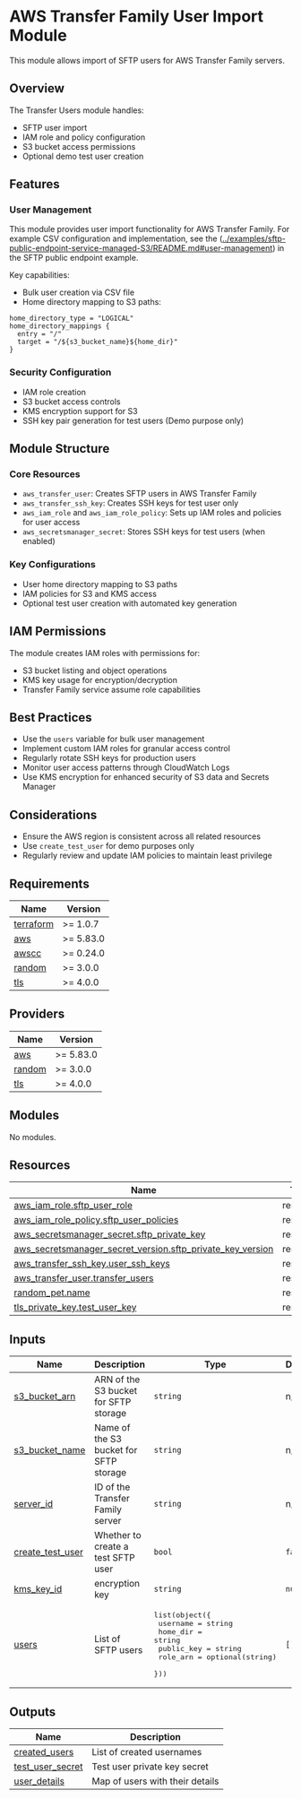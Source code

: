<!-- BEGIN_TF_DOCS -->
# AWS Transfer Family User Import Module

This module allows import of SFTP users for AWS Transfer Family servers.

## Overview

The Transfer Users module handles:

- SFTP user import
- IAM role and policy configuration
- S3 bucket access permissions
- Optional demo test user creation

## Features

### User Management

This module provides user import functionality for AWS Transfer Family. For example CSV configuration and implementation, see the ([../examples/sftp-public-endpoint-service-managed-S3/README.md#user-management](https://github.com/aws-ia/terraform-aws-transfer-family/blob/dev/examples/sftp-public-endpoint-service-managed-S3/.header.md)) in the SFTP public endpoint example.

Key capabilities:

- Bulk user creation via CSV file
- Home directory mapping to S3 paths:

```
home_directory_type = "LOGICAL"
home_directory_mappings {
  entry = "/"
  target = "/${s3_bucket_name}${home_dir}"
}
```

### Security Configuration

- IAM role creation
- S3 bucket access controls
- KMS encryption support for S3
- SSH key pair generation for test users (Demo purpose only)

## Module Structure

### Core Resources

- `aws_transfer_user`: Creates SFTP users in AWS Transfer Family
- `aws_transfer_ssh_key`: Creates SSH keys for test user only
- `aws_iam_role` and `aws_iam_role_policy`: Sets up IAM roles and policies for user access
- `aws_secretsmanager_secret`: Stores SSH keys for test users (when enabled)

### Key Configurations

- User home directory mapping to S3 paths
- IAM policies for S3 and KMS access
- Optional test user creation with automated key generation

## IAM Permissions

The module creates IAM roles with permissions for:

- S3 bucket listing and object operations
- KMS key usage for encryption/decryption
- Transfer Family service assume role capabilities

## Best Practices

- Use the `users` variable for bulk user management
- Implement custom IAM roles for granular access control
- Regularly rotate SSH keys for production users
- Monitor user access patterns through CloudWatch Logs
- Use KMS encryption for enhanced security of S3 data and Secrets Manager

## Considerations

- Ensure the AWS region is consistent across all related resources
- Use `create_test_user` for demo purposes only
- Regularly review and update IAM policies to maintain least privilege

## Requirements

| Name | Version |
|------|---------|
| <a name="requirement_terraform"></a> [terraform](#requirement\_terraform) | >= 1.0.7 |
| <a name="requirement_aws"></a> [aws](#requirement\_aws) | >= 5.83.0 |
| <a name="requirement_awscc"></a> [awscc](#requirement\_awscc) | >= 0.24.0 |
| <a name="requirement_random"></a> [random](#requirement\_random) | >= 3.0.0 |
| <a name="requirement_tls"></a> [tls](#requirement\_tls) | >= 4.0.0 |

## Providers

| Name | Version |
|------|---------|
| <a name="provider_aws"></a> [aws](#provider\_aws) | >= 5.83.0 |
| <a name="provider_random"></a> [random](#provider\_random) | >= 3.0.0 |
| <a name="provider_tls"></a> [tls](#provider\_tls) | >= 4.0.0 |

## Modules

No modules.

## Resources

| Name | Type |
|------|------|
| [aws_iam_role.sftp_user_role](https://registry.terraform.io/providers/hashicorp/aws/latest/docs/resources/iam_role) | resource |
| [aws_iam_role_policy.sftp_user_policies](https://registry.terraform.io/providers/hashicorp/aws/latest/docs/resources/iam_role_policy) | resource |
| [aws_secretsmanager_secret.sftp_private_key](https://registry.terraform.io/providers/hashicorp/aws/latest/docs/resources/secretsmanager_secret) | resource |
| [aws_secretsmanager_secret_version.sftp_private_key_version](https://registry.terraform.io/providers/hashicorp/aws/latest/docs/resources/secretsmanager_secret_version) | resource |
| [aws_transfer_ssh_key.user_ssh_keys](https://registry.terraform.io/providers/hashicorp/aws/latest/docs/resources/transfer_ssh_key) | resource |
| [aws_transfer_user.transfer_users](https://registry.terraform.io/providers/hashicorp/aws/latest/docs/resources/transfer_user) | resource |
| [random_pet.name](https://registry.terraform.io/providers/hashicorp/random/latest/docs/resources/pet) | resource |
| [tls_private_key.test_user_key](https://registry.terraform.io/providers/hashicorp/tls/latest/docs/resources/private_key) | resource |

## Inputs

| Name | Description | Type | Default | Required |
|------|-------------|------|---------|:--------:|
| <a name="input_s3_bucket_arn"></a> [s3\_bucket\_arn](#input\_s3\_bucket\_arn) | ARN of the S3 bucket for SFTP storage | `string` | n/a | yes |
| <a name="input_s3_bucket_name"></a> [s3\_bucket\_name](#input\_s3\_bucket\_name) | Name of the S3 bucket for SFTP storage | `string` | n/a | yes |
| <a name="input_server_id"></a> [server\_id](#input\_server\_id) | ID of the Transfer Family server | `string` | n/a | yes |
| <a name="input_create_test_user"></a> [create\_test\_user](#input\_create\_test\_user) | Whether to create a test SFTP user | `bool` | `false` | no |
| <a name="input_kms_key_id"></a> [kms\_key\_id](#input\_kms\_key\_id) | encryption key | `string` | `null` | no |
| <a name="input_users"></a> [users](#input\_users) | List of SFTP users | <pre>list(object({<br/>    username   = string<br/>    home_dir   = string<br/>    public_key = string<br/>    role_arn   = optional(string)<br/>  }))</pre> | `[]` | no |

## Outputs

| Name | Description |
|------|-------------|
| <a name="output_created_users"></a> [created\_users](#output\_created\_users) | List of created usernames |
| <a name="output_test_user_secret"></a> [test\_user\_secret](#output\_test\_user\_secret) | Test user private key secret |
| <a name="output_user_details"></a> [user\_details](#output\_user\_details) | Map of users with their details |
<!-- END_TF_DOCS -->